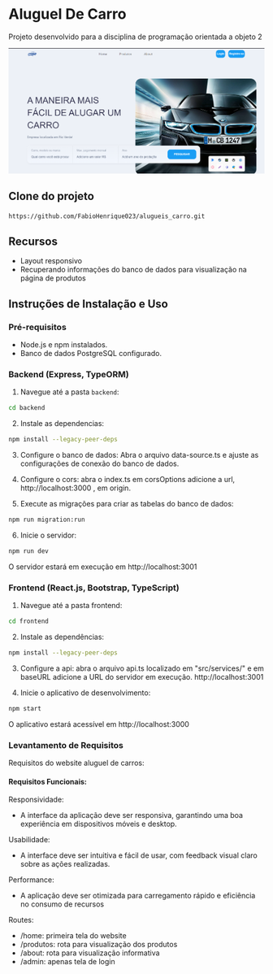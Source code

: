 # Aluguel De Carro
Projeto desenvolvido para a disciplina de programação orientada a objeto 2

![captura da tela](/front-end/captura-tela.png)

## Clone do projeto
```bash
https://github.com/FabioHenrique023/alugueis_carro.git
```
## Recursos

- Layout responsivo
- Recuperando informações do banco de dados para visualização na página de produtos

## Instruções de Instalação e Uso

### Pré-requisitos

- Node.js e npm instalados.
- Banco de dados PostgreSQL configurado.

### Backend (Express, TypeORM)

1. Navegue até a pasta `backend`:

```bash
cd backend
```

2. Instale as dependencias:
```bash
npm install --legacy-peer-deps
```
3. Configure o banco de dados: Abra o arquivo data-source.ts e ajuste as configurações de conexão do banco de dados.

4. Configure o cors: abra o index.ts em corsOptions  adicione a url, http://localhost:3000 , em origin. 

5. Execute as migrações para criar as tabelas do banco de dados:
```bash
npm run migration:run
```
6. Inicie o servidor:
```bash
npm run dev
```
O servidor estará em execução em http://localhost:3001

### Frontend (React.js, Bootstrap, TypeScript)
1. Navegue até a pasta frontend:
```bash
cd frontend
```
2. Instale as dependências:
```bash
npm install --legacy-peer-deps
```
3. Configure a api: abra o arquivo api.ts localizado em "src/services/" e em baseURL adicione a URL do servidor em execução. http://localhost:3001 

4. Inicie o aplicativo de desenvolvimento:
```bash
npm start
```
O aplicativo estará acessível em http://localhost:3000

### Levantamento de Requisitos

Requisitos do website aluguel de carros:

#### Requisitos Funcionais:

Responsividade:

+ A interface da aplicação deve ser responsiva, garantindo uma boa experiência em dispositivos móveis e desktop.

Usabilidade:

+ A interface deve ser intuitiva e fácil de usar, com feedback visual claro sobre as ações realizadas.

Performance:

+ A aplicação deve ser otimizada para carregamento rápido e eficiência no consumo de recursos

Routes:

+ /home: primeira tela do website
+ /produtos: rota para visualização dos produtos
+ /about: rota para visualização informativa
+ /admin: apenas tela de login